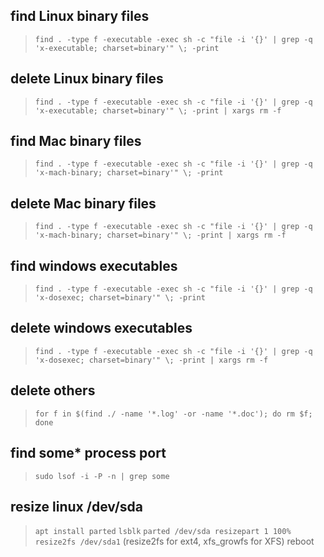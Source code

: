 ## find Linux binary files
> `find . -type f -executable -exec sh -c "file -i '{}' | grep -q 'x-executable; charset=binary'" \; -print`

## delete Linux binary files
> `find . -type f -executable -exec sh -c "file -i '{}' | grep -q 'x-executable; charset=binary'" \; -print | xargs rm -f`

## find Mac binary files
> `find . -type f -executable -exec sh -c "file -i '{}' | grep -q 'x-mach-binary; charset=binary'" \; -print`

## delete Mac binary files
> `find . -type f -executable -exec sh -c "file -i '{}' | grep -q 'x-mach-binary; charset=binary'" \; -print | xargs rm -f`

## find windows executables
> `find . -type f -executable -exec sh -c "file -i '{}' | grep -q 'x-dosexec; charset=binary'" \; -print`

## delete windows executables
> `find . -type f -executable -exec sh -c "file -i '{}' | grep -q 'x-dosexec; charset=binary'" \; -print | xargs rm -f`

## delete others
> `for f in $(find ./ -name '*.log' -or -name '*.doc'); do rm $f; done`

## find some* process port
> `sudo lsof -i -P -n | grep some`

## resize linux /dev/sda
> `apt install parted`
> `lsblk`
> `parted /dev/sda resizepart 1 100%`
> `resize2fs /dev/sda1` (resize2fs for ext4, xfs_growfs for XFS)
> reboot
